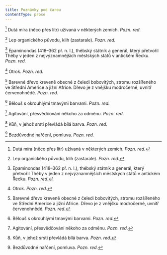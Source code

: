 ```yaml
---
title: Poznámky pod čarou
contentType: prose
---
```


<section>

[^1] Dutá míra (něco přes litr) užívaná v některých zemích. _Pozn. red._

[^2] Lep organického původu, klih (zastarale). _Pozn. red._

[^3] Epaminondas (418–362 př. n. l.), thébský státník a generál, který přetvořil Théby v jeden z nejvýznamnějších městských států v antickém Řecku. _Pozn. red._

[^4] Otrok. _Pozn. red._

[^5] Barevné dřevo kreveně obecné z čeledi bobovitých, stromu rozšířeného ve Střední Americe a jižní Africe. Dřevo je z vnějšku modročerné, uvnitř červenohnědé. _Pozn. red._

[^6] Bělouš s okrouhlými tmavými barvami. _Pozn. red._

[^7] Agitování, přesvědčování někoho za odměnu. _Pozn. red._

[^8] Kůň, v jehož srsti převládá bílá barva. _Pozn. red._

[^9] Bezdůvodné nařčení, pomluva. _Pozn. red._

</section>

[^1]: Dutá míra (něco přes litr) užívaná v některých zemích. _Pozn. red._

[^2]: Lep organického původu, klih (zastarale). _Pozn. red._

[^3]: Epaminondas (418–362 př. n. l.), thébský státník a generál, který přetvořil Théby v jeden z nejvýznamnějších městských států v antickém Řecku. _Pozn. red._

[^4]: Otrok. _Pozn. red._

[^5]: Barevné dřevo kreveně obecné z čeledi bobovitých, stromu rozšířeného ve Střední Americe a jižní Africe. Dřevo je z vnějšku modročerné, uvnitř červenohnědé. _Pozn. red._

[^6]: Bělouš s okrouhlými tmavými barvami. _Pozn. red._

[^7]: Agitování, přesvědčování někoho za odměnu. _Pozn. red._

[^8]: Kůň, v jehož srsti převládá bílá barva. _Pozn. red._

[^9]: Bezdůvodné nařčení, pomluva. _Pozn. red._

